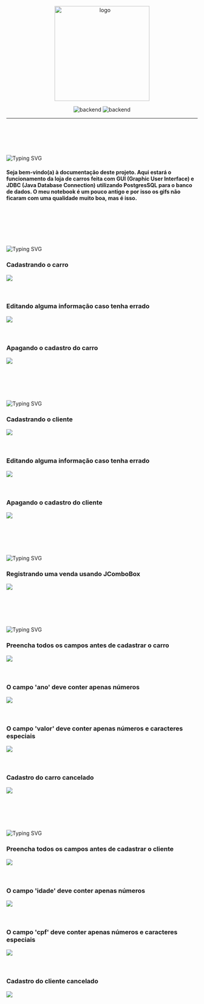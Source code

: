 <br>
<br>
<br>
<p align="center">
   <img src="logo.png" alt="logo" width=250px>
</p>
<p align="center">
    <img src="https://img.shields.io/badge/Atividade Formativa-SENAI-red?style=for-the-badge" alt="backend" />
   <img src="https://img.shields.io/badge/Linguagem Utilizada-JAVA-red?style=for-the-badge" alt="backend" />
 </p>
<hr>
<br>
<br><br><br>

<p align="left">
   <img src="https://readme-typing-svg.demolab.com?font=Fira+Code&weight=440&size=22&pause=1000&color=38F77CFF&center=false&vCenter=false&repeat=false&width=435&lines=Introdução 👋" alt="Typing SVG" /></a>
   <p>
      <h4>Seja bem-vindo(a) à documentação deste projeto. Aqui estará o funcionamento da loja de carros feita com GUI (Graphic User Interface) e JDBC (Java Database Connection) utilizando PostgresSQL para o banco de dados. O meu notebook é um pouco antigo e por isso os gifs não ficaram com uma qualidade muito boa, mas é isso.</h4>
   </p>
</p> <br><br><br><br><br>

<p align="left">
   <img src="https://readme-typing-svg.demolab.com?font=Fira+Code&weight=440&size=22&pause=1000&color=38F77CFF&center=false&vCenter=false&repeat=false&width=435&lines=Cadastro de Carros 🚗" alt="Typing SVG" /></a>
   <p>
      <h3>Cadastrando o carro</h3>
     <img src="gifs/gif1.gif">
      <br><br><br>
      <h3>Editando alguma informação caso tenha errado</h3>
      <img src="gifs/gif2.gif">
      <br><br><br>
      <h3>Apagando o cadastro do carro</h3>
      <img src="gifs/gif3.gif">
      <br><br><br>
   </p>
</p> <br><br>

<p align="left">
   <img src="https://readme-typing-svg.demolab.com?font=Fira+Code&weight=440&size=22&pause=1000&color=38F77CFF&center=false&vCenter=false&repeat=false&width=435&lines=Cadastro de Clientes 🧑" alt="Typing SVG" /></a>
   <p>
      <h3>Cadastrando o cliente</h3>
     <img src="gifs/gif4.gif">
      <br><br><br>
      <h3>Editando alguma informação caso tenha errado</h3>
      <img src="gifs/gif5.gif">
      <br><br><br>
      <h3>Apagando o cadastro do cliente</h3>
      <img src="gifs/gif6.gif">
      <br><br><br>
   </p>
</p> <br><br>

<p align="left">
   <img src="https://readme-typing-svg.demolab.com?font=Fira+Code&weight=440&size=22&pause=1000&color=38F77CFF&center=false&vCenter=false&repeat=false&width=435&lines=Registro de Vendas 💸" alt="Typing SVG" /></a>
   <p>
      <h3>Registrando uma venda usando JComboBox</h3>
     <img src="gifs/gif7.gif">
      <br><br><br>
   </p>
</p> <br><br>

<p align="left">
   <img src="https://readme-typing-svg.demolab.com?font=Fira+Code&weight=440&size=22&pause=1000&color=38F77CFF&center=false&vCenter=false&repeat=false&width=435&lines=Tratamento de Erros - Carros 🚗" alt="Typing SVG" /></a>
   <p>
    <h3>Preencha todos os campos antes de cadastrar o carro</h3>
     <img src="gifs/gif8.gif">
      <br><br><br>
      <h3>O campo 'ano' deve conter apenas números</h3>
     <img src="gifs/gif9.gif">
      <br><br><br>
      <h3>O campo 'valor' deve conter apenas números e caracteres especiais</h3>
     <img src="gifs/gif10.gif">
      <br><br><br>
      <h3>Cadastro do carro cancelado</h3>
     <img src="gifs/gif11.gif">
      <br><br><br>
   </p>
</p> <br><br>

<p align="left">
   <img src="https://readme-typing-svg.demolab.com?font=Fira+Code&weight=440&size=22&pause=1000&color=38F77CFF&center=false&vCenter=false&repeat=false&width=435&lines=Tratamento de Erros - Clientes 🧑" alt="Typing SVG" /></a>
   <p>
    <h3>Preencha todos os campos antes de cadastrar o cliente</h3>
     <img src="gifs/gif12.gif">
      <br><br><br>
      <h3>O campo 'idade' deve conter apenas números</h3>
     <img src="gifs/gif13.gif">
      <br><br><br>
      <h3>O campo 'cpf' deve conter apenas números e caracteres especiais</h3>
     <img src="gifs/gif14.gif">
      <br><br><br>
      <h3>Cadastro do cliente cancelado</h3>
     <img src="gifs/gif15.gif">
      <br><br><br>
   </p>
</p> <br><br>




